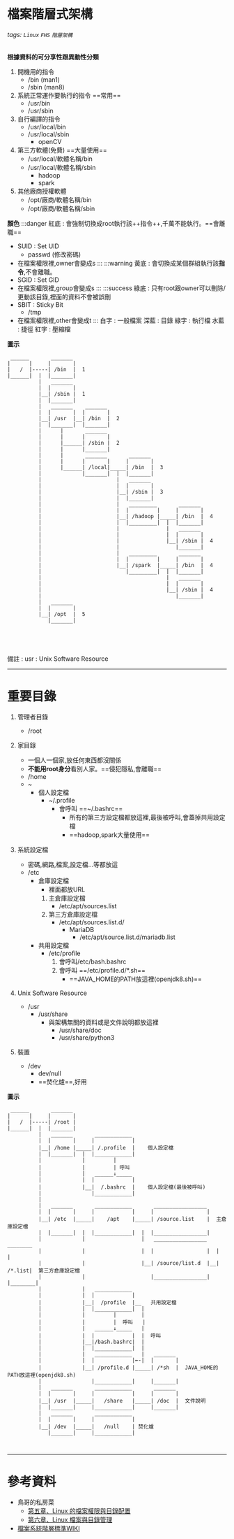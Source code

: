 # 檔案階層式架構
###### tags: `Linux` `FHS` `階層架構`
**根據資料的可分享性跟異動性分類**
1. 開機用的指令
    * /bin  (man1)
    * /sbin (man8)
2. 系統正常運作要執行的指令 ==常用==
    * /usr/bin
    * /usr/sbin
3. 自行編譯的指令
    * /usr/local/bin
    * /usr/local/sbin
        * openCV
4. 第三方軟體(免費) ==大量使用==
    * /usr/local/軟體名稱/bin
    * /usr/local/軟體名稱/sbin
        * hadoop
        * spark
5. 其他廠商授權軟體
    * /opt/廠商/軟體名稱/bin
    * /opt/廠商/軟體名稱/sbin
    
**顏色**
:::danger
紅底 : 會強制切換成root執行該++指令++,千萬不能執行。==會離職==
* SUID : Set UID
    *  passwd (修改密碼)
* 在檔案權限裡,owner會變成s
:::
:::warning
黃底 : 會切換成某個群組執行該**指令**,不會離職。
* SGID : Set GID
* 在檔案權限裡,group會變成s
:::
:::success
綠底 : 只有root跟owner可以刪除/更動該目錄,裡面的資料不會被誤刪
* SBIT : Sticky Bit
    * /tmp
* 在檔案權限裡,other會變成t 
:::
白字 : 一般檔案
深藍 : 目錄
綠字 : 執行檔
水藍 : 捷徑
紅字 : 壓縮檔

**圖示**
```shell=
 ______       _______
|      |     |       |
|   /  |-----| /bin  |  1
|______|  |  |_______|
          |   _______
          |  |       | 
          |__| /sbin |  1
          |  |_______|
          |   _______    _______
          |  |       |  |       | 
          |__| /usr  |__| /bin  |  2
          |  |_______|  |_______| 
          |      |       _______
          |      |      |       |
          |      |______| /sbin |  2
          |      |      |_______|
          |      |       _______       _______ 
          |      |      |       |     |       |
          |      |______| /local|_____| /bin  |  3
          |             |_______|  |  |_______|
          |                        |   _______          
          |                        |  |       |   
          |                        |__| /sbin |  3 
          |                        |  |_______|           
          |                        |   _________       _______
          |                        |  |         |     |       |
          |                        |__| /hadoop |_____| /bin  |  4
          |                        |  |_________|  |  |_______|
          |                        |               |   _______
          |                        |               |  |       |
          |                        |               |__| /sbin |  4
          |                        |                  |_______|    
          |                        |   _________       _______
          |                        |  |         |     |       |
          |                        |__| /spark  |_____| /bin  |  4
          |                           |_________|  |  |_______|
          |                                        |   _______
          |                                        |  |       |
          |                                        |__| /sbin |  4
          |                                           |_______| 
          |   _______                
          |  |       |             
          |__| /opt  |  5
             |_______|                
                                      
                                      
                                      
                 
```
備註 :
usr : Unix Software Resource

---
# 重要目錄

1. 管理者目錄
   * /root
2. 家目錄
   * 一個人一個家,放任何東西都沒關係
   * **不能用root身分**看別人家。==侵犯隱私,會離職==
   * /home
   * ~ 
       * 個人設定檔 
           * ~/.profile
               * 會呼叫 ==~/.bashrc==
                   * 所有的第三方設定檔都放這裡,最後被呼叫,會蓋掉共用設定檔
                   * ==hadoop,spark大量使用==

3. 系統設定檔
   * 密碼,網路,檔案,設定檔...等都放這
   * /etc
       * 倉庫設定檔
           * 裡面都放URL
           1. 主倉庫設定檔
               * /etc/apt/sources.list
           2. 第三方倉庫設定檔
               * /etc/apt/sources.list.d/
                   * MariaDB
                       * /etc/apt/source.list.d/mariadb.list
       * 共用設定檔
           * /etc/profile
               1. 會呼叫/etc/bash.bashrc
               2. 會呼叫 ==/etc/profile.d/*.sh==
                   * ==JAVA_HOME的PATH放這裡(openjdk8.sh)==

4. Unix Software Resource
   * /usr
        *  /usr/share
            *  與架構無關的資料或是文件說明都放這裡
               *  /usr/share/doc
               *  /usr/share/python3
5. 裝置
   * /dev
       * dev/null 
       * ==焚化爐==,好用



**圖示**
```shell=
 ______       _______ 
|      |     |       |
|   /  |-----| /root |
|______|  |  |_______|
          |   _______       ____________
          |  |       |     |            |
          |__| /home |_____| /.profile  |    個人設定檔
          |  |_______|  |  |____________|   
          |             |         |
          |             |         | 呼叫
          |             |   ______↓_____    
          |             |  |            |   
          |             |__|  /.bashrc  |    個人設定檔(最後被呼叫)
          |                |____________|
          |
          |   _______       ____________       _________________
          |  |       |     |            |     |                 |
          |__| /etc  |_____|    /apt    |_____| /source.list    |  主倉庫設定檔
          |  |_______|  |  |____________|  |  |_________________|
          |             |                  |   _________________    ________
          |             |                  |  |                 |  |        |
          |             |                  |__| /source/list.d  |__| /*.list|  第三方倉庫設定檔
          |             |                     |_________________|  |________|
          |             |   ____________ 
          |             |  |            |
          |             |__|  /profile  |__   共用設定檔
          |             |  |____________|  |
          |             |         |        |
          |             |         |  呼叫   |
          |             |   ______↓_____   | 
          |             |  |            |  |  呼叫
          |             |__|/bash.bashrc|  | 
          |             |  |____________|  |
          |             |   ____________   |   _______
          |             |  |            |←-|  |       |
          |             |__| /profile.d |_____| /*sh  |  JAVA_HOME的PATH放這裡(openjdk8.sh)
          |                |____________|     |_______|
          |   _______       ____________       _______
          |  |       |     |            |     |       |
          |__| /usr  |_____|   /share   |_____| /doc  |  文件說明
          |  |_______|     |____________|     |_______|
          |   _______       ____________
          |  |       |     |            |
          |__| /dev  |_____|   /null    | 焚化爐
             |_______|     |____________|
             
                 
```


---

# 參考資料
* 鳥哥的私房菜
  * [第五章、Linux 的檔案權限與目錄配置](http://linux.vbird.org/linux_basic/0210filepermission.php)
  * [第六章、Linux 檔案與目錄管理](http://linux.vbird.org/linux_basic/0220filemanager.php)
* [檔案系統階層標準WIKI](https://zh.wikipedia.org/wiki/%E6%96%87%E4%BB%B6%E7%B3%BB%E7%BB%9F%E5%B1%82%E6%AC%A1%E7%BB%93%E6%9E%84%E6%A0%87%E5%87%86)
